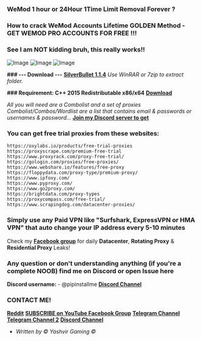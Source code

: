 ### WeMod 1 hour or 24Hour 1Time Limit Removal Forever ?
### How to crack **WeMod Accounts Lifetime GOLDEN Method** -  **GET WEMOD PRO ACCOUNTS FOR FREE !!!**


### **See I am NOT kidding bruh, this really works!!**
![Image](https://github.com/user-attachments/assets/01c724a5-f8ac-4924-97ef-6d0adc6d3f3b)
![Image](https://github.com/user-attachments/assets/8633cc72-7fe0-4572-8950-8463c413463f)
![Image](https://github.com/user-attachments/assets/9e8fcc06-cd73-40fa-b3cb-656c07a27a24)


**### --- Download ---**
**[SilverBullet 1.1.4](https://github.com/ob2configmaker/SilverBullet/releases/tag/v1.1.4)** 
_Use WinRAR or 7zip to extract folder._

**### Requirement: C++ 2015 Redistributable x86/x64**
**[Download](https://www.microsoft.com/en-us/download/details.aspx?id=48145)**

_All you will need are a Combolist and a set of proxies 
Combolist/Combos/Wordlist are a list that contains email & passwords or usernames & password..._
 **[Join my Discord server to get](https://discord.com/invite/uzwsqSJaZP)**


### **You can get free trial proxies from these websites:**
```
https://oxylabs.io/products/free-trial-proxies
https://proxyscrape.com/premium-free-trial
https://www.proxyrack.com/proxy-free-trial/
https://gologin.com/proxies/free-proxies/
https://www.webshare.io/features/free-proxy
https://floppydata.com/proxy-type/premium-proxy/
https://www.ipfoxy.com/
https://www.pyproxy.com/
https://www.go2proxy.com/
https://brightdata.com/proxy-types
https://proxycompass.com/free-trial/
https://www.scrapingdog.com/datacenter-proxies/
```

### Simply use any **Paid VPN** like "**Surfshark, ExpressVPN or HMA VPN**" that auto change your IP address every 5-10 minutes
Check my **[Facebook group](https://www.facebook.com/groups/svbconfigsmaker)** for daily **Datacenter**, **Rotating Proxy** & **Residential Proxy** Leaks!

### **Any question or don't understanding anything (if you're a complete NOOB) find me on Discord or open Issue here** 
**Discord username:** - @pipinstallme 
**[Discord Channel](https://discord.com/invite/uzwsqSJaZP)**


### CONTACT ME!
**[Reddit](https://www.reddit.com/user/YashvirGaming)**
**[SUBSCRIBE on YouTube ](https://www.youtube.com/@svbconfigmakerbot)** 
**[Facebook Group](https://www.facebook.com/groups/svbconfigsmaker)** 
**[Telegram Channel](https://t.me/svbc0nfigmaker)**
**[Telegram Channel 2](https://t.me/officialyashvirgaming)**
**[Discord Channel](https://discord.com/invite/uzwsqSJaZP)**


- _Written by © Yashvir Gaming ©_
